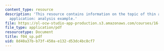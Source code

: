 ```yaml
---
content_type: resource
description: 'This resource contains information on the topic of thin airfoil theory
  application: analysis example.'
file: https://ol-ocw-studio-app-production.s3.amazonaws.com/courses/16-01-unified-engineering-i-ii-iii-iv-fall-2005-spring-2006/8d40a37bb73f450ae132d53dc4bc8cf7_f04_sp.pdf
file_type: application/pdf
resourcetype: Document
title: f04_sp.pdf
uid: 8d40a37b-b73f-450a-e132-d53dc4bc8cf7
---
```

